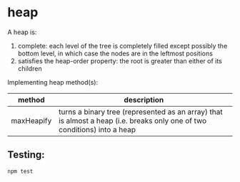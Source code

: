# heap
A heap is:
1. complete: each level of the tree is completely filled except possibly the bottom level, in which case the nodes are in the leftmost positions
2. satisfies the heap-order property: the root is greater than either of its children

Implementing heap method(s):

method | description
------ | -----------
maxHeapify | turns a binary tree (represented as an array) that is almost a heap (i.e. breaks only one of two conditions) into a heap

## Testing:
```
npm test
```
